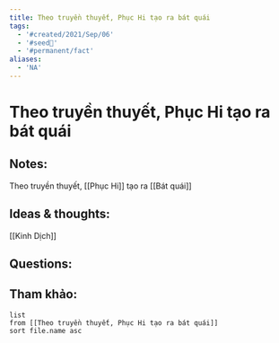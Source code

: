 ```yaml
---
title: Theo truyền thuyết, Phục Hi tạo ra bát quái
tags:
  - '#created/2021/Sep/06'
  - '#seed🥜'
  - '#permanent/fact'
aliases:
  - 'NA'
---
```

# Theo truyền thuyết, Phục Hi tạo ra bát quái

## Notes:
Theo truyền thuyết, [[Phục Hi]] tạo ra [[Bát quái]] 

## Ideas & thoughts:
[[Kinh Dịch]]

## Questions:


## Tham khảo:
```dataview
list
from [[Theo truyền thuyết, Phục Hi tạo ra bát quái]]
sort file.name asc
```